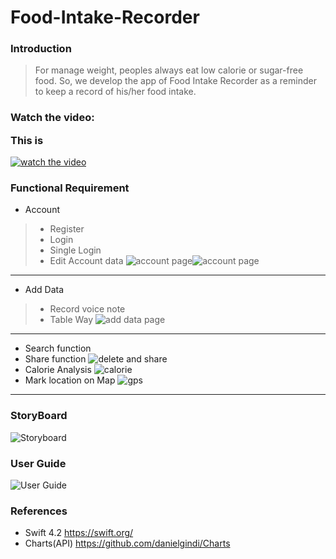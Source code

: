 # Food-Intake-Recorder
### Introduction
> For manage weight, peoples always eat low calorie or sugar-free food. So, we develop the app of Food Intake Recorder as a reminder to keep a record of his/her food intake.


### Watch the video: <p>This is <a href="http://example.com/" title="Download">
[![watch the video](https://i.ya-webdesign.com/images/youtube-logo-2016-png.png)](https://www.youtube.com/watch?v=Z7sHhBYkOkc&feature=youtu.be)

### Functional Requirement
* Account
> - Register
>  - Login
>  - Single Login
>  - Edit Account data
![account page](/image/SignUp.png)![account page](/image/Login.png)
--------------------------------------
* Add Data
> - Record voice note
>  - Table Way
![add data page](/image/addData.png)
--------------------------------------
* Search function
* Share function
![delete and share](/image/dalete.png)
* Calorie Analysis
![calorie](/image/Calorie.png)
* Mark location on Map
![gps](/image/map.png)
-------------------------------------

### StoryBoard
![Storyboard](/image/Storyboard.png)

### User Guide
![User Guide](/image/User_guide.png)

### References
+ Swift 4.2
https://swift.org/
+ Charts(API)
https://github.com/danielgindi/Charts
